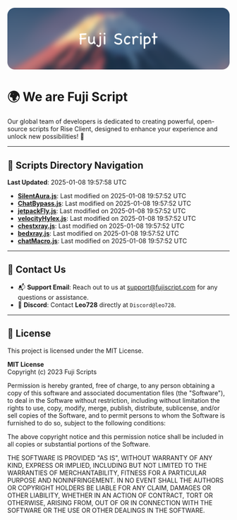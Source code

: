![Banner](.github/b.webp)

# 🌍 **We are Fuji Script**

Our global team of developers is dedicated to creating powerful, open-source scripts for Rise Client, designed to enhance your experience and unlock new possibilities! 🌟

---
<!-- SCRIPTS_NAVIGATION_START -->
## 📂 **Scripts Directory Navigation**

**Last Updated**: 2025-01-08 19:57:58 UTC

- **[SilentAura.js](scripts/SilentAura.js)**: Last modified on 2025-01-08 19:57:52 UTC
- **[ChatBypass.js](scripts/ChatBypass.js)**: Last modified on 2025-01-08 19:57:52 UTC
- **[jetpackFly.js](scripts/jetpackFly.js)**: Last modified on 2025-01-08 19:57:52 UTC
- **[velocityHylex.js](scripts/velocityHylex.js)**: Last modified on 2025-01-08 19:57:52 UTC
- **[chestxray.js](scripts/chestxray.js)**: Last modified on 2025-01-08 19:57:52 UTC
- **[bedxray.js](scripts/bedxray.js)**: Last modified on 2025-01-08 19:57:52 UTC
- **[chatMacro.js](scripts/chatMacro.js)**: Last modified on 2025-01-08 19:57:52 UTC

<!-- SCRIPTS_NAVIGATION_END -->

---

## 💬 **Contact Us**  
- 📬 **Support Email**: Reach out to us at [support@fujiscript.com](mailto:support@fujiscript.com) for any questions or assistance.  
- 💬 **Discord**: Contact **Leo728** directly at `Discord@leo728`.

---

## 📜 **License**

This project is licensed under the MIT License.  

**MIT License**  
Copyright (c) 2023 Fuji Scripts  

Permission is hereby granted, free of charge, to any person obtaining a copy of this software and associated documentation files (the "Software"), to deal in the Software without restriction, including without limitation the rights to use, copy, modify, merge, publish, distribute, sublicense, and/or sell copies of the Software, and to permit persons to whom the Software is furnished to do so, subject to the following conditions:  

The above copyright notice and this permission notice shall be included in all copies or substantial portions of the Software.  

THE SOFTWARE IS PROVIDED "AS IS", WITHOUT WARRANTY OF ANY KIND, EXPRESS OR IMPLIED, INCLUDING BUT NOT LIMITED TO THE WARRANTIES OF MERCHANTABILITY, FITNESS FOR A PARTICULAR PURPOSE AND NONINFRINGEMENT. IN NO EVENT SHALL THE AUTHORS OR COPYRIGHT HOLDERS BE LIABLE FOR ANY CLAIM, DAMAGES OR OTHER LIABILITY, WHETHER IN AN ACTION OF CONTRACT, TORT OR OTHERWISE, ARISING FROM, OUT OF OR IN CONNECTION WITH THE SOFTWARE OR THE USE OR OTHER DEALINGS IN THE SOFTWARE.  
